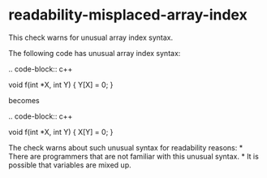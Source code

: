 readability-misplaced-array-index
=================================

This check warns for unusual array index syntax.

The following code has unusual array index syntax:

.. code-block:: c++

void f(int \*X, int Y) { Y\[X\] = 0; }

becomes

.. code-block:: c++

void f(int \*X, int Y) { X\[Y\] = 0; }

The check warns about such unusual syntax for readability reasons: \*
There are programmers that are not familiar with this unusual syntax. \*
It is possible that variables are mixed up.
